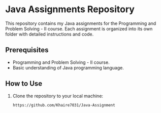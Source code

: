 # Java Assignments Repository

This repository contains my Java assignments for the Programming and Problem Solving - II course. Each assignment is organized into its own folder with detailed instructions and code.

## Prerequisites

- Programming and Problem Solving - II course.
- Basic understanding of Java programming language.

## How to Use

1. Clone the repository to your local machine:

   ```bash
   https://github.com/Khaire7031/Java-Assignment
